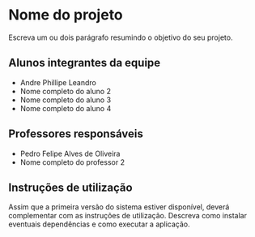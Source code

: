 # Nome do projeto

Escreva um ou dois parágrafo resumindo o objetivo do seu projeto.

## Alunos integrantes da equipe

* Andre Phillipe Leandro
* Nome completo do aluno 2
* Nome completo do aluno 3
* Nome completo do aluno 4

## Professores responsáveis

* Pedro Felipe Alves de Oliveira
* Nome completo do professor 2

## Instruções de utilização

Assim que a primeira versão do sistema estiver disponível, deverá complementar com as instruções de utilização. Descreva como instalar eventuais dependências e como executar a aplicação.

